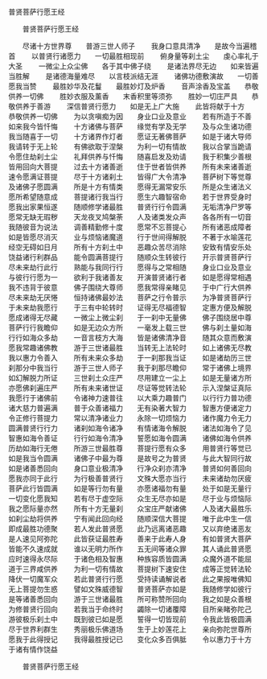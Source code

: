   普贤菩萨行愿王经
　　




　　普贤菩萨行愿王经

　　尽诸十方世界尊　　普游三世人师子
　　我身口意具清净　　是故今当遍稽首
　　以普贤行诸愿力　　一切最胜相现前
　　俯身量等刹土尘　　虔心率礼于大圣
　　一微尘上众尘佛　　各于其中佛子绕
　　是诸法界尽无边　　如来皆遍当胜解
　　是诸德海量难尽　　以言枝派结无涯
　　诸佛功德敷演故　　一切善愿我当赞
　　最胜妙华及花鬘　　最胜妙灯及炉香
　　音声涂香及宝盖　　恭敬供养一切佛
　　胜妙衣服及薰香　　末香积里等须弥
　　胜妙一切庄严具　　恭敬供养于善游
　　深信普贤行愿力　　如是无上广大施
　　此皆将献于十方　　恭敬供养一切佛
　　为以贪嗔痴为因　　身业口业及意业
　　若有所造于不善　　如来我今皆忏悔
　　十方诸佛与菩萨　　缘觉有学及无学
　　及与众生诸功德　　我当随喜于一切
　　十方诸界作灯者　　愿证无著佛菩萨
　　如是于诸大导师　　我请转于无上轮
　　有佛欲取于涅槃　　为利一切有情故
　　我以合掌当跪请　　令愿住劫刹土尘
　　礼拜供养与忏悔　　随喜启发及劝请
　　我于积集少善根　　皆用回向大菩提
　　过去十方诸善逝　　住于世者皆供养
　　所有未来诸善逝　　速令愿满证菩提
　　尽于十方诸刹土　　皆得广大令清净
　　菩萨树下等觉尊　　及诸佛子愿圆满
　　所是十方有情类　　愿得无漏常安乐
　　所是众生诸法义　　愿所希望随意成
　　菩提诸行我当行　　愿生六趣智宿命
　　若于世界受身时　　愿我出家果恒遂
　　随顺修学诸最胜　　普贤行行令圆满
　　无垢清净尸罗等　　愿常无缺无瑕秽
　　天龙夜叉鸠槃荼　　人及诸类发众声
　　各各所有一切音　　我随彼音为说法
　　调善精勤修十度　　愿常不忘菩提心
　　所有诸恶成障者　　如是皆愿尽消灭
　　业与烦恼诸魔道　　行于世间得解脱
　　不著于水喻莲花　　经空无碍如日月
　　所有十方刹土中　　恶趣众苦尽消除
　　安致有情安乐处　　饶益诸行利群品
　　能令圆满菩提行　　随顺众生转彼行
　　开示普贤菩萨行　　尽未来劫行此行
　　熟能与我同行行　　愿得与之常相随
　　身业口业及意业　　与彼行行愿为一
　　欲利于我诸善友　　开演普贤诸行者
　　如是愿得常相遇　　我不违背于彼意
　　佛子围绕大尊师　　愿我常得亲睹见
　　于中广行大供养　　尽未来劫无厌惓
　　恒持诸佛最妙法　　菩萨之行令普示
　　为净普贤菩萨行　　于未来劫我愿行
　　于三有中轮转时　　证得无尽福德智
　　定惠方便及解脱　　愿成诸得无尽藏
　　一微尘上微尘刹　　于一刹中无量佛
　　佛子围绕居中尊　　菩萨行行我瞻仰
　　如是无边众方所　　一毫发上载三世
　　佛与刹土量如海　　行行如海众多劫
　　一音言枝方大海　　皆是诸佛清净音
　　随其众意而敷演　　愿我常趣诸佛教
　　游于三世诸最胜　　当转无上法轮时
　　如上诸佛无尽教　　我以惠力令善入
　　所有未来众多劫　　于一刹那我当证
　　如是诸劫历三世　　刹那分中我当行
　　游于三世人师子　　我于刹那尽瞻仰
　　常于诸佛上境界　　如幻解脱力所证
　　三世刹土众庄严　　尽用建立一尘上
　　如是无量诸方所　　亦愿佛刹遍庄严
　　所有未来诸世证　　尽证等觉转法轮
　　示入涅槃证真际　　我愿行于诸佛前
　　令诸神力速普往　　以大乘力趣普门
　　以行行力普功德　　诸大慈力普遍满
　　普于众善诸福力　　无有染著大智力
　　智惠方便诸定力　　令正修行菩提力
　　常以清净诸业力　　永除一切烦恼力
　　诸作魔力令无力　　圆满普贤行行力
　　诸刹如海令诸净　　有情诸海令解脱
　　诸法如海令了见　　智惠如海令善证
　　行行如海令清净　　誓愿如海令圆满
　　诸佛如海令供养　　历劫如海行无倦
　　所游三世最胜尊　　菩提行愿有众多
　　用普贤行等觉已　　如是我当令圆满
　　诸佛子中最为尊　　是故号之为普贤
　　与此大智同行故　　如是诸善悉回向
　　身口意业极清净　　行净众刹亦清净
　　普贤如何善回向　　愿我亦同于此行
　　为行极善普贤行　　文殊大愿亦当行
　　未来诸劫勿厌疲　　菩萨此行皆圆满
　　如是等行勿有量　　亦愿诸福勿有量
　　处于如是无量行　　一切变化愿我知
　　若有尽于虚空际　　众生无尽亦如是
　　尽于业与烦恼际　　我之愿际量亦然
　　所有十方无量刹　　众宝庄严献诸佛
　　人及诸大最胜乐　　如刹尘劫将供养
　　宁有闻此回向经　　随顺深信大菩提
　　唯于此中生一信　　即成最胜功德聚
　　若人发此普贤愿　　此乃远离诸恶趣
　　又以弃绝诸恶友　　是人速见阿弥陀
　　此皆获证最胜寿　　善来于此寿人身
　　有如普贤大菩萨　　皆能不久速成就
　　谁以无明力所作　　五无间等诸众罪
　　其人诵此普贤愿　　应时速得永尽际
　　于诸色相及智惠　　种族容质皆圆满
　　众魔外道不能屈　　道于三界咸供养
　　为利一切有情故　　菩提树下速安住
　　成等正觉转法轮　　降伏一切魔军众
　　若此普贤行行愿　　受持读诵解说者
　　此之果报唯佛知　　无上菩提勿生惑
　　譬如文殊威德智　　普贤菩萨亦如是
　　我随修学如彼行　　是等诸善悉回向
　　游于三世诸最胜　　所可称赞所回向
　　我之如是众善根　　为修普贤行回向
　　若我当于命终时　　蠲除一切诸覆障
　　目所亲睹弥陀己　　游彼极乐刹土中
　　既到彼已如是愿　　誓得一切皆现前
　　令我此皆极圆满　　尽于世界利群生
　　秀丽极乐佛道场　　生于上妙莲花上
　　亲向弥陀世尊所　　愿我于此得授记
　　我得最胜授记已　　变化众多百俱胝
　　令以惠力于十方　　于诸有情作饶益


　　普贤菩萨行愿王经


